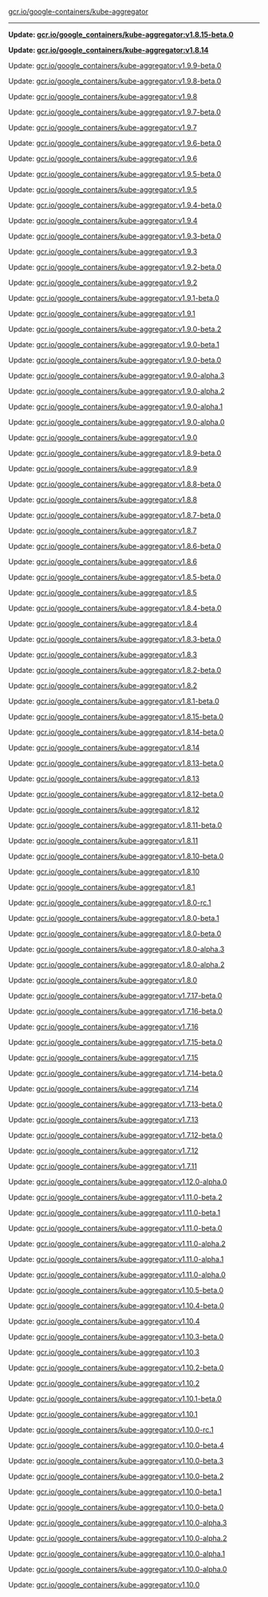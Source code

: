 [gcr.io/google-containers/kube-aggregator](https://hub.docker.com/r/cruse/kube-aggregator/tags/) 

----
**Update: [gcr.io/google_containers/kube-aggregator:v1.8.15-beta.0](https://hub.docker.com/r/cruse/kube-aggregator/tags/)**

**Update: [gcr.io/google_containers/kube-aggregator:v1.8.14](https://hub.docker.com/r/cruse/kube-aggregator/tags/)**

Update: [gcr.io/google_containers/kube-aggregator:v1.9.9-beta.0](https://hub.docker.com/r/cruse/kube-aggregator/tags/)

Update: [gcr.io/google_containers/kube-aggregator:v1.9.8-beta.0](https://hub.docker.com/r/cruse/kube-aggregator/tags/)

Update: [gcr.io/google_containers/kube-aggregator:v1.9.8](https://hub.docker.com/r/cruse/kube-aggregator/tags/)

Update: [gcr.io/google_containers/kube-aggregator:v1.9.7-beta.0](https://hub.docker.com/r/cruse/kube-aggregator/tags/)

Update: [gcr.io/google_containers/kube-aggregator:v1.9.7](https://hub.docker.com/r/cruse/kube-aggregator/tags/)

Update: [gcr.io/google_containers/kube-aggregator:v1.9.6-beta.0](https://hub.docker.com/r/cruse/kube-aggregator/tags/)

Update: [gcr.io/google_containers/kube-aggregator:v1.9.6](https://hub.docker.com/r/cruse/kube-aggregator/tags/)

Update: [gcr.io/google_containers/kube-aggregator:v1.9.5-beta.0](https://hub.docker.com/r/cruse/kube-aggregator/tags/)

Update: [gcr.io/google_containers/kube-aggregator:v1.9.5](https://hub.docker.com/r/cruse/kube-aggregator/tags/)

Update: [gcr.io/google_containers/kube-aggregator:v1.9.4-beta.0](https://hub.docker.com/r/cruse/kube-aggregator/tags/)

Update: [gcr.io/google_containers/kube-aggregator:v1.9.4](https://hub.docker.com/r/cruse/kube-aggregator/tags/)

Update: [gcr.io/google_containers/kube-aggregator:v1.9.3-beta.0](https://hub.docker.com/r/cruse/kube-aggregator/tags/)

Update: [gcr.io/google_containers/kube-aggregator:v1.9.3](https://hub.docker.com/r/cruse/kube-aggregator/tags/)

Update: [gcr.io/google_containers/kube-aggregator:v1.9.2-beta.0](https://hub.docker.com/r/cruse/kube-aggregator/tags/)

Update: [gcr.io/google_containers/kube-aggregator:v1.9.2](https://hub.docker.com/r/cruse/kube-aggregator/tags/)

Update: [gcr.io/google_containers/kube-aggregator:v1.9.1-beta.0](https://hub.docker.com/r/cruse/kube-aggregator/tags/)

Update: [gcr.io/google_containers/kube-aggregator:v1.9.1](https://hub.docker.com/r/cruse/kube-aggregator/tags/)

Update: [gcr.io/google_containers/kube-aggregator:v1.9.0-beta.2](https://hub.docker.com/r/cruse/kube-aggregator/tags/)

Update: [gcr.io/google_containers/kube-aggregator:v1.9.0-beta.1](https://hub.docker.com/r/cruse/kube-aggregator/tags/)

Update: [gcr.io/google_containers/kube-aggregator:v1.9.0-beta.0](https://hub.docker.com/r/cruse/kube-aggregator/tags/)

Update: [gcr.io/google_containers/kube-aggregator:v1.9.0-alpha.3](https://hub.docker.com/r/cruse/kube-aggregator/tags/)

Update: [gcr.io/google_containers/kube-aggregator:v1.9.0-alpha.2](https://hub.docker.com/r/cruse/kube-aggregator/tags/)

Update: [gcr.io/google_containers/kube-aggregator:v1.9.0-alpha.1](https://hub.docker.com/r/cruse/kube-aggregator/tags/)

Update: [gcr.io/google_containers/kube-aggregator:v1.9.0-alpha.0](https://hub.docker.com/r/cruse/kube-aggregator/tags/)

Update: [gcr.io/google_containers/kube-aggregator:v1.9.0](https://hub.docker.com/r/cruse/kube-aggregator/tags/)

Update: [gcr.io/google_containers/kube-aggregator:v1.8.9-beta.0](https://hub.docker.com/r/cruse/kube-aggregator/tags/)

Update: [gcr.io/google_containers/kube-aggregator:v1.8.9](https://hub.docker.com/r/cruse/kube-aggregator/tags/)

Update: [gcr.io/google_containers/kube-aggregator:v1.8.8-beta.0](https://hub.docker.com/r/cruse/kube-aggregator/tags/)

Update: [gcr.io/google_containers/kube-aggregator:v1.8.8](https://hub.docker.com/r/cruse/kube-aggregator/tags/)

Update: [gcr.io/google_containers/kube-aggregator:v1.8.7-beta.0](https://hub.docker.com/r/cruse/kube-aggregator/tags/)

Update: [gcr.io/google_containers/kube-aggregator:v1.8.7](https://hub.docker.com/r/cruse/kube-aggregator/tags/)

Update: [gcr.io/google_containers/kube-aggregator:v1.8.6-beta.0](https://hub.docker.com/r/cruse/kube-aggregator/tags/)

Update: [gcr.io/google_containers/kube-aggregator:v1.8.6](https://hub.docker.com/r/cruse/kube-aggregator/tags/)

Update: [gcr.io/google_containers/kube-aggregator:v1.8.5-beta.0](https://hub.docker.com/r/cruse/kube-aggregator/tags/)

Update: [gcr.io/google_containers/kube-aggregator:v1.8.5](https://hub.docker.com/r/cruse/kube-aggregator/tags/)

Update: [gcr.io/google_containers/kube-aggregator:v1.8.4-beta.0](https://hub.docker.com/r/cruse/kube-aggregator/tags/)

Update: [gcr.io/google_containers/kube-aggregator:v1.8.4](https://hub.docker.com/r/cruse/kube-aggregator/tags/)

Update: [gcr.io/google_containers/kube-aggregator:v1.8.3-beta.0](https://hub.docker.com/r/cruse/kube-aggregator/tags/)

Update: [gcr.io/google_containers/kube-aggregator:v1.8.3](https://hub.docker.com/r/cruse/kube-aggregator/tags/)

Update: [gcr.io/google_containers/kube-aggregator:v1.8.2-beta.0](https://hub.docker.com/r/cruse/kube-aggregator/tags/)

Update: [gcr.io/google_containers/kube-aggregator:v1.8.2](https://hub.docker.com/r/cruse/kube-aggregator/tags/)

Update: [gcr.io/google_containers/kube-aggregator:v1.8.1-beta.0](https://hub.docker.com/r/cruse/kube-aggregator/tags/)

Update: [gcr.io/google_containers/kube-aggregator:v1.8.15-beta.0](https://hub.docker.com/r/cruse/kube-aggregator/tags/)

Update: [gcr.io/google_containers/kube-aggregator:v1.8.14-beta.0](https://hub.docker.com/r/cruse/kube-aggregator/tags/)

Update: [gcr.io/google_containers/kube-aggregator:v1.8.14](https://hub.docker.com/r/cruse/kube-aggregator/tags/)

Update: [gcr.io/google_containers/kube-aggregator:v1.8.13-beta.0](https://hub.docker.com/r/cruse/kube-aggregator/tags/)

Update: [gcr.io/google_containers/kube-aggregator:v1.8.13](https://hub.docker.com/r/cruse/kube-aggregator/tags/)

Update: [gcr.io/google_containers/kube-aggregator:v1.8.12-beta.0](https://hub.docker.com/r/cruse/kube-aggregator/tags/)

Update: [gcr.io/google_containers/kube-aggregator:v1.8.12](https://hub.docker.com/r/cruse/kube-aggregator/tags/)

Update: [gcr.io/google_containers/kube-aggregator:v1.8.11-beta.0](https://hub.docker.com/r/cruse/kube-aggregator/tags/)

Update: [gcr.io/google_containers/kube-aggregator:v1.8.11](https://hub.docker.com/r/cruse/kube-aggregator/tags/)

Update: [gcr.io/google_containers/kube-aggregator:v1.8.10-beta.0](https://hub.docker.com/r/cruse/kube-aggregator/tags/)

Update: [gcr.io/google_containers/kube-aggregator:v1.8.10](https://hub.docker.com/r/cruse/kube-aggregator/tags/)

Update: [gcr.io/google_containers/kube-aggregator:v1.8.1](https://hub.docker.com/r/cruse/kube-aggregator/tags/)

Update: [gcr.io/google_containers/kube-aggregator:v1.8.0-rc.1](https://hub.docker.com/r/cruse/kube-aggregator/tags/)

Update: [gcr.io/google_containers/kube-aggregator:v1.8.0-beta.1](https://hub.docker.com/r/cruse/kube-aggregator/tags/)

Update: [gcr.io/google_containers/kube-aggregator:v1.8.0-beta.0](https://hub.docker.com/r/cruse/kube-aggregator/tags/)

Update: [gcr.io/google_containers/kube-aggregator:v1.8.0-alpha.3](https://hub.docker.com/r/cruse/kube-aggregator/tags/)

Update: [gcr.io/google_containers/kube-aggregator:v1.8.0-alpha.2](https://hub.docker.com/r/cruse/kube-aggregator/tags/)

Update: [gcr.io/google_containers/kube-aggregator:v1.8.0](https://hub.docker.com/r/cruse/kube-aggregator/tags/)

Update: [gcr.io/google_containers/kube-aggregator:v1.7.17-beta.0](https://hub.docker.com/r/cruse/kube-aggregator/tags/)

Update: [gcr.io/google_containers/kube-aggregator:v1.7.16-beta.0](https://hub.docker.com/r/cruse/kube-aggregator/tags/)

Update: [gcr.io/google_containers/kube-aggregator:v1.7.16](https://hub.docker.com/r/cruse/kube-aggregator/tags/)

Update: [gcr.io/google_containers/kube-aggregator:v1.7.15-beta.0](https://hub.docker.com/r/cruse/kube-aggregator/tags/)

Update: [gcr.io/google_containers/kube-aggregator:v1.7.15](https://hub.docker.com/r/cruse/kube-aggregator/tags/)

Update: [gcr.io/google_containers/kube-aggregator:v1.7.14-beta.0](https://hub.docker.com/r/cruse/kube-aggregator/tags/)

Update: [gcr.io/google_containers/kube-aggregator:v1.7.14](https://hub.docker.com/r/cruse/kube-aggregator/tags/)

Update: [gcr.io/google_containers/kube-aggregator:v1.7.13-beta.0](https://hub.docker.com/r/cruse/kube-aggregator/tags/)

Update: [gcr.io/google_containers/kube-aggregator:v1.7.13](https://hub.docker.com/r/cruse/kube-aggregator/tags/)

Update: [gcr.io/google_containers/kube-aggregator:v1.7.12-beta.0](https://hub.docker.com/r/cruse/kube-aggregator/tags/)

Update: [gcr.io/google_containers/kube-aggregator:v1.7.12](https://hub.docker.com/r/cruse/kube-aggregator/tags/)

Update: [gcr.io/google_containers/kube-aggregator:v1.7.11](https://hub.docker.com/r/cruse/kube-aggregator/tags/)

Update: [gcr.io/google_containers/kube-aggregator:v1.12.0-alpha.0](https://hub.docker.com/r/cruse/kube-aggregator/tags/)

Update: [gcr.io/google_containers/kube-aggregator:v1.11.0-beta.2](https://hub.docker.com/r/cruse/kube-aggregator/tags/)

Update: [gcr.io/google_containers/kube-aggregator:v1.11.0-beta.1](https://hub.docker.com/r/cruse/kube-aggregator/tags/)

Update: [gcr.io/google_containers/kube-aggregator:v1.11.0-beta.0](https://hub.docker.com/r/cruse/kube-aggregator/tags/)

Update: [gcr.io/google_containers/kube-aggregator:v1.11.0-alpha.2](https://hub.docker.com/r/cruse/kube-aggregator/tags/)

Update: [gcr.io/google_containers/kube-aggregator:v1.11.0-alpha.1](https://hub.docker.com/r/cruse/kube-aggregator/tags/)

Update: [gcr.io/google_containers/kube-aggregator:v1.11.0-alpha.0](https://hub.docker.com/r/cruse/kube-aggregator/tags/)

Update: [gcr.io/google_containers/kube-aggregator:v1.10.5-beta.0](https://hub.docker.com/r/cruse/kube-aggregator/tags/)

Update: [gcr.io/google_containers/kube-aggregator:v1.10.4-beta.0](https://hub.docker.com/r/cruse/kube-aggregator/tags/)

Update: [gcr.io/google_containers/kube-aggregator:v1.10.4](https://hub.docker.com/r/cruse/kube-aggregator/tags/)

Update: [gcr.io/google_containers/kube-aggregator:v1.10.3-beta.0](https://hub.docker.com/r/cruse/kube-aggregator/tags/)

Update: [gcr.io/google_containers/kube-aggregator:v1.10.3](https://hub.docker.com/r/cruse/kube-aggregator/tags/)

Update: [gcr.io/google_containers/kube-aggregator:v1.10.2-beta.0](https://hub.docker.com/r/cruse/kube-aggregator/tags/)

Update: [gcr.io/google_containers/kube-aggregator:v1.10.2](https://hub.docker.com/r/cruse/kube-aggregator/tags/)

Update: [gcr.io/google_containers/kube-aggregator:v1.10.1-beta.0](https://hub.docker.com/r/cruse/kube-aggregator/tags/)

Update: [gcr.io/google_containers/kube-aggregator:v1.10.1](https://hub.docker.com/r/cruse/kube-aggregator/tags/)

Update: [gcr.io/google_containers/kube-aggregator:v1.10.0-rc.1](https://hub.docker.com/r/cruse/kube-aggregator/tags/)

Update: [gcr.io/google_containers/kube-aggregator:v1.10.0-beta.4](https://hub.docker.com/r/cruse/kube-aggregator/tags/)

Update: [gcr.io/google_containers/kube-aggregator:v1.10.0-beta.3](https://hub.docker.com/r/cruse/kube-aggregator/tags/)

Update: [gcr.io/google_containers/kube-aggregator:v1.10.0-beta.2](https://hub.docker.com/r/cruse/kube-aggregator/tags/)

Update: [gcr.io/google_containers/kube-aggregator:v1.10.0-beta.1](https://hub.docker.com/r/cruse/kube-aggregator/tags/)

Update: [gcr.io/google_containers/kube-aggregator:v1.10.0-beta.0](https://hub.docker.com/r/cruse/kube-aggregator/tags/)

Update: [gcr.io/google_containers/kube-aggregator:v1.10.0-alpha.3](https://hub.docker.com/r/cruse/kube-aggregator/tags/)

Update: [gcr.io/google_containers/kube-aggregator:v1.10.0-alpha.2](https://hub.docker.com/r/cruse/kube-aggregator/tags/)

Update: [gcr.io/google_containers/kube-aggregator:v1.10.0-alpha.1](https://hub.docker.com/r/cruse/kube-aggregator/tags/)

Update: [gcr.io/google_containers/kube-aggregator:v1.10.0-alpha.0](https://hub.docker.com/r/cruse/kube-aggregator/tags/)

Update: [gcr.io/google_containers/kube-aggregator:v1.10.0](https://hub.docker.com/r/cruse/kube-aggregator/tags/)

